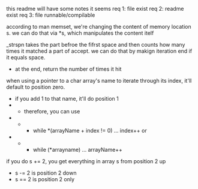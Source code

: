 this readme will have some notes
it seems 
req 1: file exist
req 2: readme exist
req 3: file runnable/compilable

according to man memset, we're changing the content of memory location s. we can do that via *s, which manipulates the content itelf


_strspn takes the part befroe the fifrst space and then counts how many times it matched a part of accept. we can do that by makign iteration end if it equals space.
- at the end, return the number of times it hit

when using a pointer to a char array's name to iterate through its index, it'll default to position zero.
-  if you add 1 to that name, it'll do position 1
- - therefore, you can use 
- - - while *(arrayName + index != 0) … index++ or
- - - while (*arrayname) … arrayName++

if you do s += 2, you get everything in array s from position 2 up
- s -= 2 is position 2 down
- s == 2 is position 2 only
